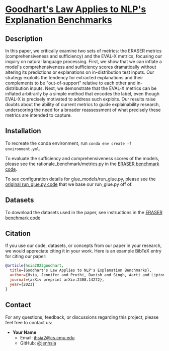 # [Goodhart's Law Applies to NLP's Explanation Benchmarks](https://arxiv.org/abs/2308.14272)

## Description
In this paper, we critically examine two sets of metrics: the ERASER metrics (comprehensiveness and sufficiency) and the EVAL-X metrics, focusing our inquiry on natural language processing. First, we show that we can inflate a model's comprehensiveness and sufficiency scores dramatically without altering its predictions or explanations on in-distribution test inputs. Our strategy exploits the tendency for extracted explanations and their complements to be "out-of-support" relative to each other and in-distribution inputs. Next, we demonstrate that the EVAL-X metrics can be inflated arbitrarily by a simple method that encodes the label, even though EVAL-X is precisely motivated to address such exploits. Our results raise doubts about the ability of current metrics to guide explainability research, underscoring the need for a broader reassessment of what precisely these metrics are intended to capture.

## Installation
To recreate the conda environment, run 
`conda env create -f environment.yml`.

To evaluate the sufficiency and comprehensiveness scores of the models, please see the rationale_benchmark/metrics.py in the [ERASER benchmark code](https://github.com/jayded/eraserbenchmark).

To see configuration details for glue_models/run_glue.py, please see the [original run_glue.py code](https://github.com/huggingface/transformers/tree/main/examples/pytorch/text-classification) that we base our run_glue.py off of.


## Datasets
To download the datasets used in the paper, see instructions in the [ERASER benchmark code](https://github.com/jayded/eraserbenchmark)


## Citation
If you use our code, datasets, or concepts from our paper in your research, we would appreciate citing it in your work. Here is an example BibTeX entry for citing our paper:
```bibtex
@article{hsia2023goodhart,
  title={Goodhart's Law Applies to NLP's Explanation Benchmarks},
  author={Hsia, Jennifer and Pruthi, Danish and Singh, Aarti and Lipton, Zachary C},
  journal={arXiv preprint arXiv:2308.14272},
  year={2023}
}
```
## Contact
For any questions, feedback, or discussions regarding this project, please feel free to contact us:

- **Your Name**
  - Email: [jhsia2@cs.cmu.edu](mailto:jhsia2@cs.cmu.edu)
  - GitHub: [@jenhsia](https://github.com/jenhsia)

